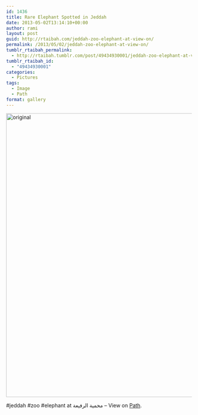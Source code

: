 ```yaml
---
id: 1436
title: Rare Elephant Spotted in Jeddah
date: 2013-05-02T13:14:10+00:00
author: rami
layout: post
guid: http://rtaibah.com/jeddah-zoo-elephant-at-view-on/
permalink: /2013/05/02/jeddah-zoo-elephant-at-view-on/
tumblr_rtaibah_permalink:
  - http://rtaibah.tumblr.com/post/49434930001/jeddah-zoo-elephant-at-view-on
tumblr_rtaibah_id:
  - "49434930001"
categories:
  - Pictures
tags:
  - Image
  - Path
format: gallery
---
```

[<img src="http://139.59.20.41/wp-content/uploads/2013/05/original-1024x768.jpg" alt="original" width="1024" height="768" class="aligncenter size-large wp-image-2199" srcset="http://139.59.20.41/wp-content/uploads/2013/05/original.jpg 1024w, http://139.59.20.41/wp-content/uploads/2013/05/original-300x225.jpg 300w, http://139.59.20.41/wp-content/uploads/2013/05/original-768x576.jpg 768w" sizes="(max-width: 767px) 89vw, (max-width: 1000px) 54vw, (max-width: 1071px) 543px, 580px" />](http://139.59.20.41/wp-content/uploads/2013/05/original.jpg)

#jeddah #zoo #elephant at محمية الرفيعة – View on [Path](https://path.com/p/4nmLQk).